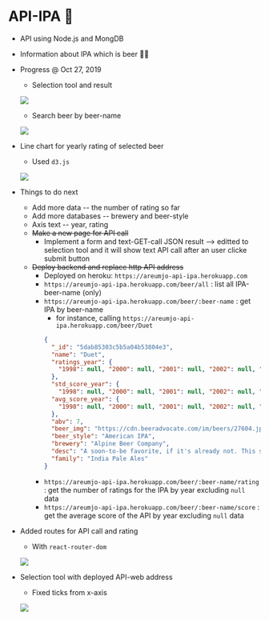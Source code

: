 # API-IPA 🍺
- API using Node.js and MongDB
- Information about IPA which is beer 🍺🍻
- Progress @ Oct 27, 2019
  - Selection tool and result
  
  ![](assets/api-ipa-prototype.png)

  - Search beer by beer-name

  ![](assets/api-ipa-search-fn.png)

- Line chart for yearly rating of selected beer
  - Used `d3.js`

  ![](assets/api-ipa-rating-chart.png)

- Things to do next
  - Add more data -- the number of rating so far
  - Add more databases -- brewery and beer-style
  - Axis text -- year, rating
  - ~~Make a new page for API call~~
    - Implement a form and text-GET-call JSON result --> editted to selection tool and it will show text API call after an user clicke submit button
  - ~~Deploy backend and replace http API address~~
    - Deployed on heroku: `https://areumjo-api-ipa.herokuapp.com`
    - `https://areumjo-api-ipa.herokuapp.com/beer/all` : list all IPA-beer-name (only)
    - `https://areumjo-api-ipa.herokuapp.com/beer/:beer-name` : get IPA by beer-name
      - for instance, calling `https://areumjo-api-ipa.herokuapp.com/beer/Duet`
      ```json
      {
        "_id": "5dab85303c5b5a04b53804e3",
        "name": "Duet",
        "ratings_year": {
          "1998": null, "2000": null, "2001": null, "2002": null, "2003": null, "2004": null, "2005": 1, "2006": 4, "2007": 6, "2008": 8, "2009": 69, "2010": 138, "2011": 133, "2012": 52, "2013": 42, "2014": 43, "2015": 222, "2016": 142, "2017": 27, "2018": 15, "2019": 5
        },
        "std_score_year": {
          "1998": null, "2000": null, "2001": null, "2002": null, "2003": null, "2004": null, "2005": null, "2006": 0.10750968948580092, "2007": 0.42898717929560554, "2008": 0.23378485225278647, "2009": 0.33005773346019296, "2010": 0.3019704059962421, "2011": 0.3604025811586399, "2012": 0.32295411279988206, "2013": 0.2143305218348789, "2014": 0.24710303803559974, "2015": 0.3133063710637199, "2016": 0.38778327264955414, "2017": 0.3554175747225402, "2018": 0.3610474180703111, "2019": 0.43729852503753064,
        "avg_score_year": {
          "1998": null, "2000": null, "2001": null, "2002": null, "2003": null, "2004": null, "2005": 4.35, "2006": 4.8925, "2007": 4.355, "2008": 4.383749999999999, "2009": 4.3417391304347825, "2010": 4.330072463768118, "2011": 4.278721804511279, "2012": 4.302115384615385, "2013": 4.468809523809524, "2014": 4.43860465116279, "2015": 4.220450450450449, "2016": 4.170140845070422, "2017": 4.112962962962961, "2018": 4.145333333333333, "2019": 3.8840000000000003
        },
        "abv": 7,
        "beer_img": "https://cdn.beeradvocate.com/im/beers/27604.jpg",
        "beer_style": "American IPA",
        "brewery": "Alpine Beer Company",
        "desc": "A soon-to-be favorite, if it's already not. This single IPA boasts pine, citrus, and cedar notes from Simcoe and Amarillo hops.",
        "family": "India Pale Ales"
      }
      ```
    - `https://areumjo-api-ipa.herokuapp.com/beer/:beer-name/rating` : get the number of ratings for the IPA by year excluding `null` data 
    - `https://areumjo-api-ipa.herokuapp.com/beer/:beer-name/score` : get the average score of the API by year excluding `null` data 


- Added routes for API call and rating
  - With `react-router-dom`

  ![](assets/api-ipa-routes.png)

- Selection tool with deployed API-web address
  - Fixed ticks from x-axis 

  ![](assets/api-ipa-selection-d3.png)